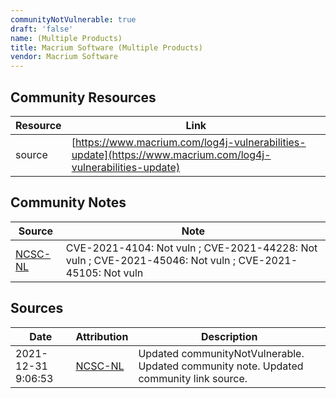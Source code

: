 ```yaml
---
communityNotVulnerable: true
draft: 'false'
name: (Multiple Products)
title: Macrium Software (Multiple Products)
vendor: Macrium Software
---
```



## Community Resources
| Resource | Link |
| --- | --- |
| source | [https://www.macrium.com/log4j-vulnerabilities-update](https://www.macrium.com/log4j-vulnerabilities-update) |

## Community Notes
| Source | Note |
| --- | --- |
| [NCSC-NL](https://github.com/NCSC-NL/log4shell/blob/main/software/README.md) | CVE-2021-4104: Not vuln ; CVE-2021-44228: Not vuln ; CVE-2021-45046: Not vuln ; CVE-2021-45105: Not vuln </ul> |

## Sources
| Date | Attribution | Description |
| --- | --- | --- |
| 2021-12-31 9:06:53 | [NCSC-NL](https://github.com/NCSC-NL/log4shell/blob/main/software/README.md) | Updated communityNotVulnerable. Updated community note. Updated community link source.  |
